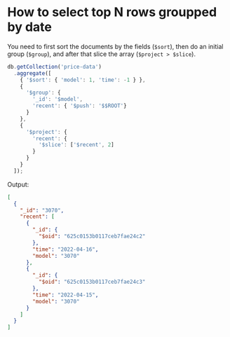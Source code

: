 # How to select top N rows groupped by date

You need to first sort the documents by the fields (`$sort`), then do an initial group (`$group`), and after that slice the array (`$project > $slice`).

```javascript
db.getCollection('price-data')
  .aggregate([
    { '$sort': { 'model': 1, 'time': -1 } },
    {
      '$group': {
        '_id': '$model',
        'recent': { '$push': '$$ROOT'}
      }
    },
    {
      '$project': {
        'recent': {
          '$slice': ['$recent', 2]
        }
      }
    }
  ]);
```

Output:

```json
[
  {
    "_id": "3070",
    "recent": [
      {
        "_id": {
          "$oid": "625c0153b0117ceb7fae24c2"
        },
        "time": "2022-04-16",
        "model": "3070"
      },
      {
        "_id": {
          "$oid": "625c0153b0117ceb7fae24c3"
        },
        "time": "2022-04-15",
        "model": "3070"
      }
    ]
  }
]
```